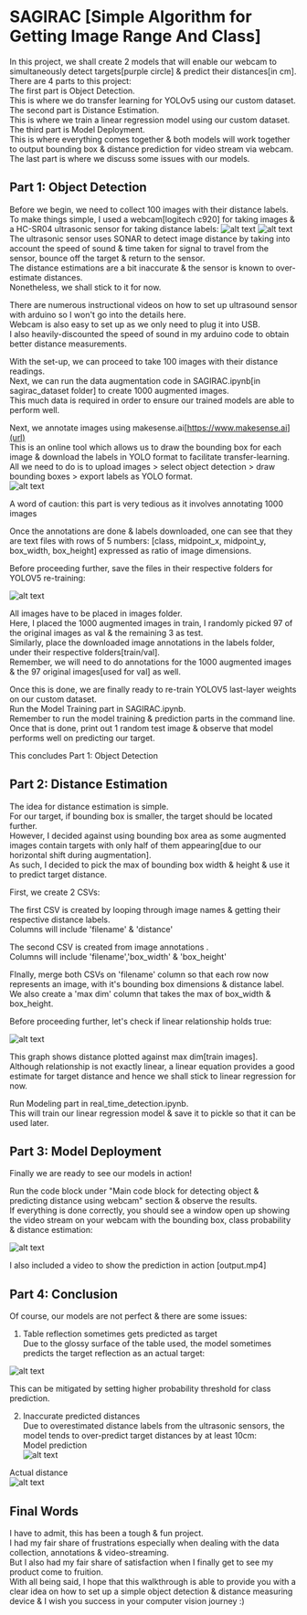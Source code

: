 # SAGIRAC [Simple Algorithm for Getting Image Range And Class]
In this project, we shall create 2 models that will enable our webcam to simultaneously detect targets[purple circle] & predict their distances[in cm]. \
There are 4 parts to this project: \
The first part is Object Detection. \
This is where we do transfer learning for YOLOv5 using our custom dataset. \
The second part is Distance Estimation. \
This is where we train a linear regression model using our custom dataset. 
The third part is Model Deployment. \
This is where everything comes together & both models will work together to output bounding box & distance prediction for video stream via webcam.
The last part is where we discuss some issues with our models. 

## Part 1: Object Detection 

Before we begin, we need to collect 100 images with their distance labels. \
To make things simple, I used a webcam[logitech c920] for taking images & a HC-SR04 ultrasonic sensor for taking distance labels: 
![alt text](https://github.com/kwquan/SAGIRAC/blob/main/project_setup.jpg) 
![alt text](https://github.com/kwquan/SAGIRAC/blob/main/project_setup_2.jpg) 
The ultrasonic sensor uses SONAR to detect image distance by taking into account the speed of sound & time taken for signal to travel from the sensor, bounce off the target & return to the sensor. \
The distance estimations are a bit inaccurate & the sensor is known to over-estimate distances. \
Nonetheless, we shall stick to it for now. 

There are numerous instructional videos on how to set up ultrasound sensor with arduino so I won't go into the details here. \
Webcam is also easy to set up as we only need to plug it into USB. \
I also heavily-discounted the speed of sound in my arduino code to obtain better distance measurements. 

With the set-up, we can proceed to take 100 images with their distance readings. \
Next, we can run the data augmentation code in SAGIRAC.ipynb[in sagirac_dataset folder] to create 1000 augmented images. \
This much data is required in order to ensure our trained models are able to perform well. 

Next, we annotate images using makesense.ai[https://www.makesense.ai](url) \
This is an online tool which allows us to draw the bounding box for each image & download the labels in YOLO format to facilitate transfer-learning. \
All we need to do is to upload images > select object detection > draw bounding boxes > export labels as YOLO format. \
![alt text](https://github.com/kwquan/SAGIRAC/blob/main/annotation_example.png)

A word of caution: this part is very tedious as it involves annotating 1000 images

Once the annotations are done & labels downloaded, one can see that they are text files with rows of 5 numbers:
[class, midpoint_x, midpoint_y, box_width, box_height] expressed as ratio of image dimensions. 

Before proceeding further, save the files in their respective folders for YOLOV5 re-training:

![alt text](https://github.com/kwquan/SAGIRAC/blob/main/files.png)

All images have to be placed in images folder. \
Here, I placed the 1000 augmented images in train, I randomly picked 97 of the original images as val & the remaining 3 as test. \
Similarly, place the downloaded image annotations in the labels folder, under their respective folders[train/val]. \
Remember, we will need to do annotations for the 1000 augmented images & the 97 original images[used for val] as well. 

Once this is done, we are finally ready to re-train YOLOV5 last-layer weights on our custom dataset. \
Run the Model Training part in SAGIRAC.ipynb. \
Remember to run the model training & prediction parts in the command line. \
Once that is done, print out 1 random test image & observe that model performs well on predicting our target.

This concludes Part 1: Object Detection

## Part 2: Distance Estimation

The idea for distance estimation is simple. \
For our target, if bounding box is smaller, the target should be located further. \
However, I decided against using bounding box area as some augmented images contain targets with only half of them appearing[due to our horizontal shift during augmentation]. \
As such, I decided to pick the max of bounding box width & height & use it to predict target distance. 

First, we create 2 CSVs: 

The first CSV is created by looping through image names & getting their respective distance labels. \
Columns will include 'filename' & 'distance'

The second CSV is created from image annotations . \
Columns will include 'filename','box_width' & 'box_height' 

FInally, merge both CSVs on 'filename' column so that each row now represents an image, with it's bounding box dimensions & distance label. \
We also create a 'max dim' column that takes the max of box_width & box_height. 

Before proceeding further, let's check if linear relationship holds true:

![alt text](https://github.com/kwquan/SAGIRAC/blob/main/linearity_check.png)

This graph shows distance plotted against max dim[train images]. \
Although relationship is not exactly linear, a linear equation provides a good estimate for target distance and hence we shall stick to linear regression for now. 

Run Modeling part in real_time_detection.ipynb. \
This will train our linear regression model & save it to pickle so that it can be used later. 

## Part 3: Model Deployment

Finally we are ready to see our models in action! 

Run the code block under "Main code block for detecting object & predicting distance using webcam" section & observe the results. \
If everything is done correctly, you should see a window open up showing the video stream on your webcam with the bounding box, class probability & distance estimation:

![alt text](https://github.com/kwquan/SAGIRAC/blob/main/prediction_example_2.png)

I also included a video to show the prediction in action [output.mp4]

## Part 4: Conclusion

Of course, our models are not perfect & there are some issues:

1) Table reflection sometimes gets predicted as target \
Due to the glossy surface of the table used, the model sometimes predicts the target reflection as an actual target: 

![alt text](https://github.com/kwquan/SAGIRAC/blob/main/dirty_prediction.png)

This can be mitigated by setting higher probability threshold for class prediction.

2) Inaccurate predicted distances \
Due to overestimated distance labels from the ultrasonic sensors, the model tends to over-predict target distances by at least 10cm: \
Model prediction \
![alt text](https://github.com/kwquan/SAGIRAC/blob/main/prediction_example.png)

Actual distance \
![alt text](https://github.com/kwquan/SAGIRAC/blob/main/prediction_comparison.jpg)

## Final Words

I have to admit, this has been a tough & fun project. \
I had my fair share of frustrations especially when dealing with the data collection, annotations & video-streaming. \
But I also had my fair share of satisfaction when I finally get to see my product come to fruition. \
With all being said, I hope that this walkthrough is able to provide you with a clear idea on how to set up a simple object detection & distance measuring device & I wish you success in your computer vision journey :)
